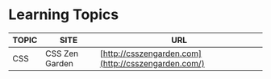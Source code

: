# Learning Topics

TOPIC|SITE|URL
---| ---|---
CSS|CSS Zen Garden|[http://csszengarden.com](http://csszengarden.com/)





